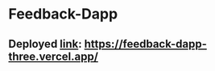 # Feedback-Dapp
## Deployed [link](https://feedback-dapp-three.vercel.app/): https://feedback-dapp-three.vercel.app/